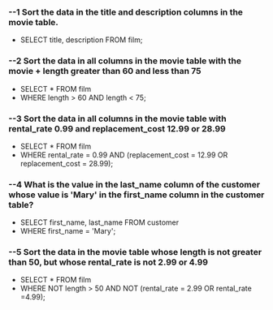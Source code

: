 ### --1 Sort the data in the title and description columns in the movie table.
+ SELECT title, description FROM film;

### --2 Sort the data in all columns in the movie table with the movie + length greater than 60 and less than 75
+ SELECT * FROM film
+ WHERE length > 60 AND length < 75;


### --3 Sort the data in all columns in the movie table with rental_rate 0.99 and replacement_cost 12.99 or 28.99
+ SELECT * FROM film
+ WHERE rental_rate = 0.99 AND (replacement_cost = 12.99 OR replacement_cost = 28.99);

### --4 What is the value in the last_name column of the customer whose value is 'Mary' in the first_name column in the customer table?
+ SELECT first_name, last_name FROM customer
+ WHERE first_name = 'Mary';


### --5 Sort the data in the movie table whose length is not greater than 50, but whose rental_rate is not 2.99 or 4.99 
+ SELECT * FROM film
+ WHERE NOT length > 50 AND NOT (rental_rate = 2.99 OR rental_rate =4.99);
